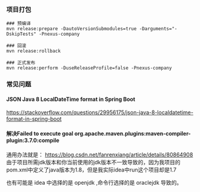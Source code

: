 ### 项目打包
```
### 预编译
mvn release:prepare -DautoVersionSubmodules=true -Darguments="-DskipTests" -Pnexus-company

### 回滚
mvn release:rollback

### 正式发布
mvn release:perform -DuseReleaseProfile=false -Pnexus-company
```

### 常见问题
#### JSON Java 8 LocalDateTime format in Spring Boot
https://stackoverflow.com/questions/29956175/json-java-8-localdatetime-format-in-spring-boot

#### 解决Failed to execute goal org.apache.maven.plugins:maven-compiler-plugin:3.7.0:compile
通用办法就是：
https://blog.csdn.net/fanrenxiang/article/details/80864908
由于项目所需jdk版本和你当前使用的jdk版本不一致导致的，因为我项目的pom.xml中定义了java版本为1.8，但是我实际idea中run这个项目却是1.7

也有可能是 idea 中选择的是 openjdk ,命令行选择的是 oraclejdk 导致的。
